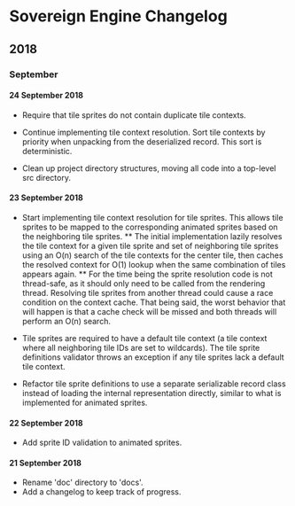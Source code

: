 # Sovereign Engine Changelog

## 2018

### September

#### 24 September 2018

* Require that tile sprites do not contain duplicate tile contexts.

* Continue implementing tile context resolution. Sort tile contexts by
  priority when unpacking from the deserialized record. This sort is
  deterministic.

* Clean up project directory structures, moving all code into a top-level
  src directory.

#### 23 September 2018

* Start implementing tile context resolution for tile sprites. This allows
  tile sprites to be mapped to the corresponding animated sprites based on
  the neighboring tile sprites.
** The initial implementation lazily resolves the tile context for a given 
   tile sprite and set of neighboring tile sprites using an O(n) search of
   the tile contexts for the center tile, then caches the resolved context
   for O(1) lookup when the same combination of tiles appears again.
** For the time being the sprite resolution code is not thread-safe, as it
   should only need to be called from the rendering thread. Resolving tile
   sprites from another thread could cause a race condition on the context
   cache. That being said, the worst behavior that will happen is that a
   cache check will be missed and both threads will perform an O(n) search.

* Tile sprites are required to have a default tile context (a tile context
  where all neighboring tile IDs are set to wildcards). The tile sprite
  definitions validator throws an exception if any tile sprites lack a
  default tile context.

* Refactor tile sprite definitions to use a separate serializable record
  class instead of loading the internal representation directly, similar
  to what is implemented for animated sprites.

#### 22 September 2018

* Add sprite ID validation to animated sprites.

#### 21 September 2018

* Rename 'doc' directory to 'docs'.
* Add a changelog to keep track of progress.

